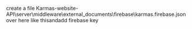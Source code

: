 create a file
Karmas-website-API\server\middleware\external_documents\firebase\karmas.firebase.json
over here like thisandadd firebase key